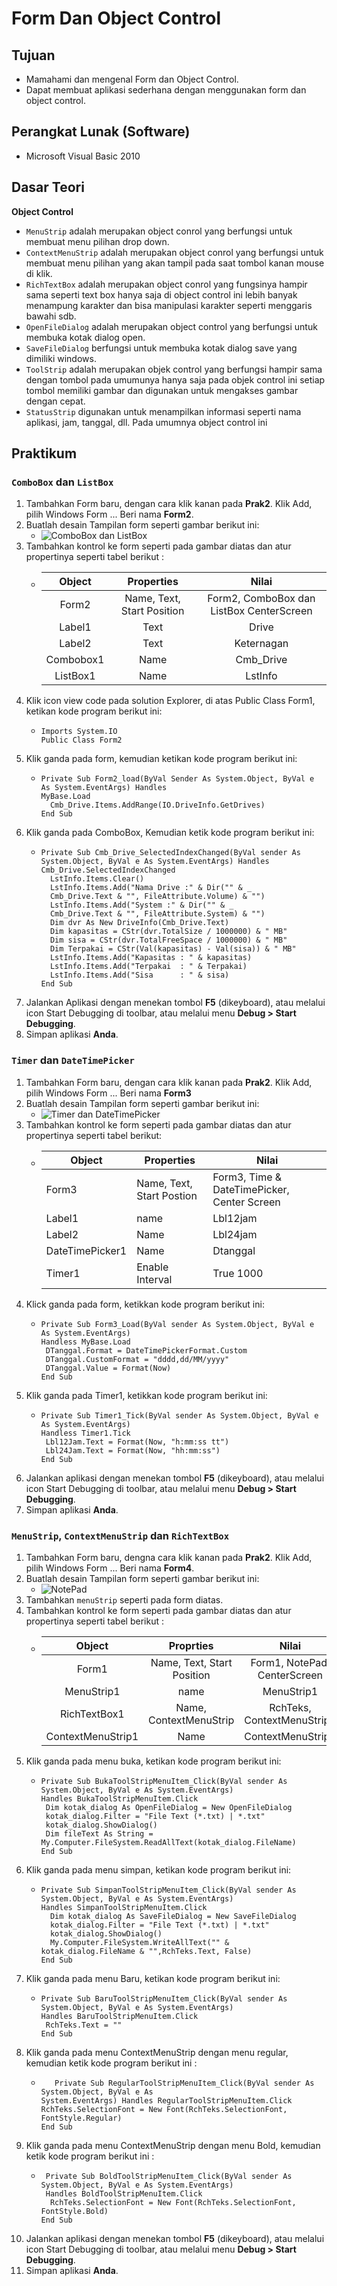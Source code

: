 # Form Dan Object Control

## Tujuan

- Mamahami dan mengenal Form dan Object Control.
- Dapat membuat aplikasi sederhana dengan menggunakan form dan object control.

## Perangkat Lunak (Software)

- Microsoft Visual Basic 2010

## Dasar Teori

**Object Control**

- `MenuStrip` adalah merupakan object conrol yang berfungsi untuk membuat menu pilihan drop down.
- `ContextMenuStrip` adalah merupakan object conrol yang berfungsi untuk membuat menu pilihan yang akan tampil pada saat tombol kanan mouse di klik.
- `RichTextBox` adalah merupakan object conrol yang fungsinya hampir sama seperti text box hanya saja di object control ini lebih banyak menampung karakter dan bisa manipulasi karakter seperti menggaris bawahi sdb.
- `OpenFileDialog` adalah merupakan object control yang berfungsi untuk membuka kotak dialog open.
- `SaveFileDialog` berfungsi untuk membuka kotak dialog save yang dimiliki windows.
- `ToolStrip` adalah merupakan objek control yang berfungsi hampir sama dengan tombol pada umumunya hanya saja pada objek control ini setiap tombol memiliki gambar dan digunakan untuk mengakses gambar dengan cepat.
- `StatusStrip` digunakan untuk menampilkan informasi seperti nama aplikasi, jam, tanggal, dll. Pada umumnya object control ini

## Praktikum

### `ComboBox` dan `ListBox`

1. Tambahkan Form baru, dengan cara klik kanan pada **Prak2**. Klik Add, pilih Windows Form ... Beri nama **Form2**.
2. Buatlah desain Tampilan form seperti gambar berikut ini:
   - ![ComboBox dan ListBox](./img/ComboBox&ListDrive.png)
3. Tambahkan kontrol ke form seperti pada gambar diatas dan atur propertinya seperti tabel berikut :
   - | **Object** |       **Properties**       |                **Nilai**                 |
     | :--------: | :------------------------: | :--------------------------------------: |
     |   Form2    | Name, Text, Start Position | Form2, ComboBox dan ListBox CenterScreen |
     |   Label1   |            Text            |                  Drive                   |
     |   Label2   |            Text            |                Keternagan                |
     | Combobox1  |            Name            |                Cmb_Drive                 |
     |  ListBox1  |            Name            |                 LstInfo                  |
4. Klik icon view code pada solution Explorer, di atas Public Class Form1, ketikan kode program berikut ini:
   - ```
     Imports System.IO
     Public Class Form2
     ```
5. Klik ganda pada form, kemudian ketikan kode program berikut ini:
   - ```
     Private Sub Form2_load(ByVal Sender As System.Object, ByVal e As System.EventArgs) Handles
     MyBase.Load
       Cmb_Drive.Items.AddRange(IO.DriveInfo.GetDrives)
     End Sub
     ```
6. Klik ganda pada ComboBox, Kemudian ketik kode program berikut ini:
   - ```
     Private Sub Cmb_Drive_SelectedIndexChanged(ByVal sender As System.Object, ByVal e As System.EventArgs) Handles Cmb_Drive.SelectedIndexChanged
       LstInfo.Items.Clear()
       LstInfo.Items.Add("Nama Drive :" & Dir("" & _
       Cmb_Drive.Text & "", FileAttribute.Volume) & "")
       LstInfo.Items.Add("System :" & Dir("" & _
       Cmb_Drive.Text & "", FileAttribute.System) & "")
       Dim dvr As New DriveInfo(Cmb_Drive.Text)
       Dim kapasitas = CStr(dvr.TotalSize / 1000000) & " MB"
       Dim sisa = CStr(dvr.TotalFreeSpace / 1000000) & " MB"
       Dim Terpakai = CStr(Val(kapasitas) - Val(sisa)) & " MB"
       LstInfo.Items.Add("Kapasitas : " & kapasitas)
       LstInfo.Items.Add("Terpakai  : " & Terpakai)
       LstInfo.Items.Add("Sisa      : " & sisa)
     End Sub
     ```
7. Jalankan Aplikasi dengan menekan tombol **F5** (dikeyboard), atau melalui icon Start Debugging di toolbar, atau melalui menu **Debug > Start Debugging**.
8. Simpan aplikasi **Anda**.

### `Timer` dan `DateTimePicker`

1. Tambahkan Form baru, dengan cara klik kanan pada **Prak2**. Klik Add, pilih Windows Form ... Beri nama **Form3**
2. Buatlah desain Tampilan form seperti gambar berikut ini:
   - ![Timer dan DateTimePicker](./img/timer&datetimepicker.png)
3. Tambahkan kontrol ke form seperti pada gambar diatas dan atur propertinya seperti tabel berikut:
   - | **Object**      | **Properties**            | **Nilai**                                   |
     | --------------- | ------------------------- | ------------------------------------------- |
     | Form3           | Name, Text, Start Postion | Form3, Time & DateTimePicker, Center Screen |
     | Label1          | name                      | Lbl12jam                                    |
     | Label2          | Name                      | Lbl24jam                                    |
     | DateTimePicker1 | Name                      | Dtanggal                                    |
     | Timer1          | Enable Interval           | True 1000                                   |
4. Klick ganda pada form, ketikkan kode program berikut ini:
   - ```
     Private Sub Form3_Load(ByVal sender As System.Object, ByVal e As System.EventArgs)
     Handless MyBase.Load
      DTanggal.Format = DateTimePickerFormat.Custom
      DTanggal.CustomFormat = "dddd,dd/MM/yyyy"
      DTanggal.Value = Format(Now)
     End Sub
     ```
5. Klik ganda pada Timer1, ketikkan kode program berikut ini:
   - ```
     Private Sub Timer1_Tick(ByVal sender As System.Object, ByVal e As System.EventArgs)
     Handless Timer1.Tick
      Lbl12Jam.Text = Format(Now, "h:mm:ss tt")
      Lbl24Jam.Text = Format(Now, "hh:mm:ss")
     End Sub
     ```
6. Jalankan aplikasi dengan menekan tombol **F5** (dikeyboard), atau melalui icon Start Debugging di toolbar, atau melalui menu **Debug > Start Debugging**.
7. Simpan aplikasi **Anda**.

### `MenuStrip`, `ContextMenuStrip` dan `RichTextBox`

1. Tambahkan Form baru, dengna cara klik kanan pada **Prak2**. Klik Add, pilih Windows Form ... Beri nama **Form4**.
2. Buatlah desain Tampilan form seperti gambar berikut ini:
   - ![NotePad](./img/NotePad.png)
3. Tambahkan `menuStrip` seperti pada form diatas.
4. Tambahkan kontrol ke form seperti pada gambar diatas dan atur propertinya seperti tabel berikut :
   - |    **Object**     |       **Proprties**        |          **Nilai**           |
     | :---------------: | :------------------------: | :--------------------------: |
     |       Form1       | Name, Text, Start Position | Form1, NotePad, CenterScreen |
     |    MenuStrip1     |            name            |          MenuStrip1          |
     |   RichTextBox1    |   Name, ContextMenuStrip   |  RchTeks, ContextMenuStrip1  |
     | ContextMenuStrip1 |            Name            |      ContextMenuStrip1       |
5. Klik ganda pada menu buka, ketikan kode program berikut ini:
   - ```
     Private Sub BukaToolStripMenuItem_Click(ByVal sender As System.Object, ByVal e As System.EventArgs)
     Handles BukaToolStripMenuItem.Click
      Dim kotak_dialog As OpenFileDialog = New OpenFileDialog
      kotak_dialog.Filter = "File Text (*.txt) | *.txt"
      kotak_dialog.ShowDialog()
      Dim fileText As String = My.Computer.FileSystem.ReadAllText(kotak_dialog.FileName)
     End Sub
     ```
6. Klik ganda pada menu simpan, ketikan kode program berikut ini:
   - ```
     Private Sub SimpanToolStripMenuItem_Click(ByVal sender As System.Object, ByVal e As System.EventArgs)
     Handles SimpanToolStripMenuItem.Click
       Dim kotak_dialog As SaveFileDialog = New SaveFileDialog
       kotak_dialog.Filter = "File Text (*.txt) | *.txt"
       kotak_dialog.ShowDialog()
       My.Computer.FileSystem.WriteAllText("" & kotak_dialog.FileName & "",RchTeks.Text, False)
     End Sub
     ```
7. Klik ganda pada menu Baru, ketikan kode program berikut ini:
   - ```
     Private Sub BaruToolStripMenuItem_Click(ByVal sender As System.Object, ByVal e As System.EventArgs)
     Handles BaruToolStripMenuItem.Click
      RchTeks.Text = ""
     End Sub
     ```
8. Klik ganda pada menu ContextMenuStrip dengan menu regular, kemudian ketik kode program berikut ini :
   - ```
        Private Sub RegularToolStripMenuItem_Click(ByVal sender As System.Object, ByVal e As
     System.EventArgs) Handles RegularToolStripMenuItem.Click
     RchTeks.SelectionFont = New Font(RchTeks.SelectionFont, FontStyle.Regular)
     End Sub
     ```
9. Klik ganda pada menu ContextMenuStrip dengan menu Bold, kemudian ketik kode program berikut ini :
   - ```
      Private Sub BoldToolStripMenuItem_Click(ByVal sender As System.Object, ByVal e As System.EventArgs)
      Handles BoldToolStripMenuItem.Click
       RchTeks.SelectionFont = New Font(RchTeks.SelectionFont, FontStyle.Bold)
     End Sub
     ```
10. Jalankan aplikasi dengan menekan tombol **F5** (dikeyboard), atau melalui icon Start Debugging di toolbar, atau melalui menu **Debug > Start Debugging**.
11. Simpan aplikasi **Anda**.

###
